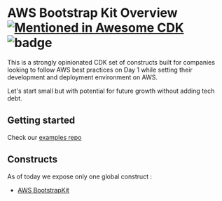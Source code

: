 # AWS Bootstrap Kit Overview  [![Mentioned in Awesome CDK](https://awesome.re/mentioned-badge.svg)](https://github.com/kolomied/awesome-cdk) ![badge](https://img.shields.io/npm/v/aws-bootstrap-kit/latest)

This is a strongly opinionated CDK set of constructs built for companies looking to follow AWS best practices on Day 1 while setting their development and deployment environment on AWS.

Let's start small but with potential for future growth without adding tech debt.

## Getting started

Check our [examples repo](https://github.com/aws-samples/aws-bootstrap-kit-examples)

## Constructs

As of today we expose only one global construct :

* [AWS BootstrapKit](./source/aws-bootstrap-kit/README.md)
